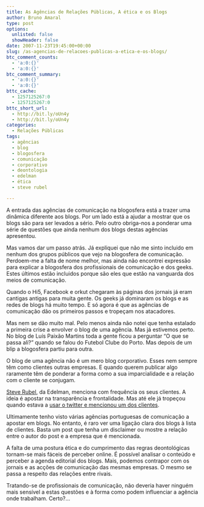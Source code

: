 ```yaml
---
title: As Agências de Relações Públicas, A ética e os Blogs
author: Bruno Amaral
type: post
options:
  unlisted: false
  showHeader: false
date: 2007-11-23T19:45:00+00:00
slug: /as-agencias-de-relacoes-publicas-a-etica-e-os-blogs/
btc_comment_counts:
  - 'a:0:{}'
  - 'a:0:{}'
btc_comment_summary:
  - 'a:0:{}'
  - 'a:0:{}'
bttc_cache:
  - 1257125267:0
  - 1257125267:0
bttc_short_url:
  - http://bit.ly/oUn4y
  - http://bit.ly/oUn4y
categories:
  - Relações Públicas
tags:
  - agências
  - blog
  - blogosfera
  - comunicação
  - corporativo
  - deontologia
  - edelman
  - ética
  - steve rubel

---
```

A entrada das agências de comunicação na blogosfera está a trazer uma dinâmica diferente aos blogs. Por um lado está a ajudar a mostrar que os blogs são para ser levados a sério. Pelo outro obriga-nos a ponderar uma série de questões que ainda nenhum dos blogs destas agências apresentou.

Mas vamos dar um passo atrás. Já expliquei que não me sinto incluido em nenhum dos grupos públicos que vejo na blogosfera de comunicação. Perdoem-me a falta de nome melhor, mas ainda não encontrei expressão para explicar a blogosfera dos profissionais de comunicação e dos geeks. Estes últimos estão incluidos porque são eles que estão na vanguarda dos meios de comunicação.

Quando o Hi5, Facebook e orkut chegaram às páginas dos jornais já eram cantigas antigas para muita gente. Os geeks já dominaram os blogs e as redes de blogs há muito tempo. E só agora é que as agências de comunicação dão os primeiros passos e tropeçam nos atacadores.

Mas nem se dão muito mal. Pelo menos ainda não notei que tenha estalado a primeira crise a envolver o blog de uma agência. Mas já estivemos perto. No blog de Luís Paixão Martins toda a gente ficou a perguntar &#8220;O que se passa ali?&#8221; quando se falou do Futebol Clube do Porto. Mas depois de um blip a blogosfera partiu para outra.

O blog de uma agência não é um mero blog corporativo. Esses nem sempre têm como clientes outras empresas. E quando querem publicar algo raramente têm de ponderar a forma como a sua imparcialidade e a relação com o cliente se conjugam.

[Steve Rubel][1], da Edelman, menciona com frequência os seus clientes. A ideia é apostar na transparência e frontalidade. Mas até ele já tropeçou quando estava a [usar o twitter e mencionou um dos clientes][2].

Ultimamente tenho visto várias agências portuguesas de comunicação a apostar em blogs. No entanto, é raro ver uma ligação clara dos blogs à lista de clientes. Basta um post que tenha um disclaimer ou mostre a relação entre o autor do post e a empresa que é mencionada.

A falta de uma postura ética e do cumprimento das regras deontológicas tornam-se mais fáceis de perceber online. É possível analisar o conteúdo e perceber a agenda editorial dos blogs. Mais, podemos contrapor com os jornais e as acções de comunicação das mesmas empresas. O mesmo se passa a respeito das relações entre rivais.

Tratando-se de profissionais de comunicação, não deveria haver ninguém mais sensível a estas questões e à forma como podem influenciar a agência onde trabalham. Certo?&#8230;

 [1]: http://www.micropersuasion.com/
 [2]: http://www.micropersuasion.com/2007/04/open_letter_les.html